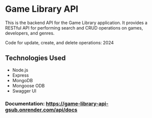 # Game Library API

This is the backend API for the Game Library application. It provides a RESTful API for performing search and CRUD operations on games, developers, and genres.

Code for update, create, and delete operations: 2024

## Technologies Used

- Node.js
- Express
- MongoDB
- Mongoose ODB
- Swagger UI

### Documentation: <https://game-library-api-gsub.onrender.com/api/docs>

